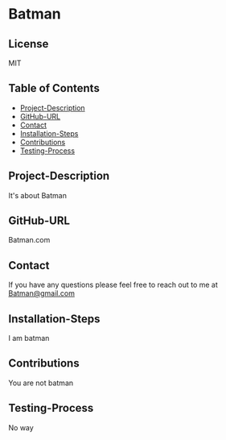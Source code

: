 
  # Batman

  ## License
  MIT

  ## Table of Contents
  * [Project-Description](#Project-Description)  
  * [GitHub-URL](#GitHub-URL)
  * [Contact](#Contact)  
  * [Installation-Steps](#Installation-Steps)  
  * [Contributions](#Contributions)
  * [Testing-Process](#Testing-Process)

  ## Project-Description
  It's about Batman

  ## GitHub-URL
  Batman.com

  ## Contact
  If you have any questions please feel free to reach out to me at Batman@gmail.com

  ## Installation-Steps
  I am batman

  ## Contributions 
 You are not batman

  ## Testing-Process 
  No way

